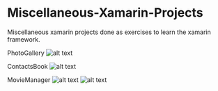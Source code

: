 # Miscellaneous-Xamarin-Projects
Miscellaneous xamarin projects done as exercises to learn the xamarin framework.

PhotoGallery
![alt text](https://i.ibb.co/4FqZB2X/photogallery.jpg)

ContactsBook
![alt text](https://i.ibb.co/GMQhzFF/contactsbook.jpg)

MovieManager
![alt text](https://i.ibb.co/27jjzzh/moviemanager-mainmenu.jpg)
![alt text](https://i.ibb.co/kHRq8n0/moviemanager-searchmenu.jpg)

